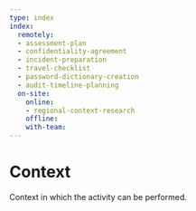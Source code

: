 ```yaml
---
type: index
index:
  remotely:
  - assessment-plan
  - confidentiality-agreement
  - incident-preparation
  - travel-checklist
  - password-dictionary-creation
  - audit-timeline-planning
  on-site:
    online:
    - regional-context-research
    offline:
    with-team:
---
```


# Context

Context in which the activity can be performed.
